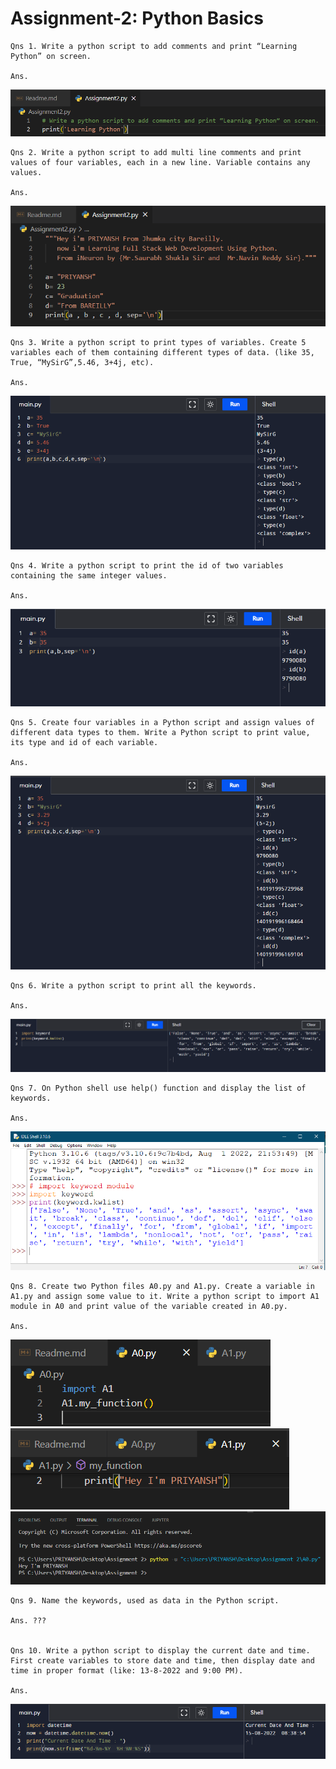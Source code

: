 # Assignment-2: Python Basics

    Qns 1. Write a python script to add comments and print “Learning Python” on screen.

    Ans. 
![image 1](./assets/1.PNG)

    Qns 2. Write a python script to add multi line comments and print values of four variables, each in a new line. Variable contains any values.

    Ans. 
![image 2](./assets/2.PNG)

    Qns 3. Write a python script to print types of variables. Create 5 variables each of them containing different types of data. (like 35, True, “MySirG”,5.46, 3+4j, etc).

    Ans. 
![image 3](./assets/3.PNG)

    Qns 4. Write a python script to print the id of two variables containing the same integer values.

    Ans.
![image 4](./assets/4.PNG)

    Qns 5. Create four variables in a Python script and assign values of different data types to them. Write a Python script to print value, its type and id of each variable.

    Ans. 
![image 5](./assets/5.PNG)

    Qns 6. Write a python script to print all the keywords.

    Ans.
![image 6](./assets/6.PNG)

    Qns 7. On Python shell use help() function and display the list of keywords.

    Ans.
![image 7](./assets/7.PNG)

    Qns 8. Create two Python files A0.py and A1.py. Create a variable in A1.py and assign some value to it. Write a python script to import A1 module in A0 and print value of the variable created in A0.py.

    Ans.
![image 8](./assets/8.PNG)
![image 9](./assets/9.PNG)
![image 10](./assets/10.PNG)

    Qns 9. Name the keywords, used as data in the Python script.

    Ans. ???


    Qns 10. Write a python script to display the current date and time. First create variables to store date and time, then display date and time in proper format (like: 13-8-2022 and 9:00 PM).

    Ans.
![image 11](./assets/11.PNG)